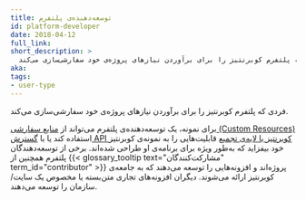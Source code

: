 ```yaml
---
title: توسعه‌دهنده‌ی پلتفرم
id: platform-developer
date: 2018-04-12
full_link: 
short_description: >
  فردی که پلتفرم کوبرنتیز را برای برآوردن نیازهای پروژه‌ی خود سفارشی‌سازی می‌کند.
aka: 
tags:
- user-type
---
```

فردی که پلتفرم کوبرنتیز را برای برآوردن نیازهای پروژه‌ی خود سفارشی‌سازی می‌کند.

<!--more--> 

برای نمونه، یک توسعه‌دهنده‌ی پلتفرم می‌تواند از
[منابع سفارشی (Custom Resources)](/fa/docs/concepts/extend-kubernetes/api-extension/custom-resources/)
استفاده کند یا با
[گسترش API کوبرنتیز با لایه‌ی تجمیع](/fa/docs/concepts/extend-kubernetes/api-extension/apiserver-aggregation/)
قابلیت‌هایی را به نمونه‌ی کوبرنتیز خود بیفزاید که به‌طور ویژه برای برنامه‌ی او طراحی شده‌اند.
برخی از توسعه‌دهندگان پلتفرم همچنین از {{< glossary_tooltip text="مشارکت‌کنندگان" term_id="contributor" >}} پروژه‌اند و
افزونه‌هایی را توسعه می‌دهند که به جامعه‌ی کوبرنتیز ارائه می‌شوند.
دیگران افزونه‌های تجاری متن‌بسته یا مخصوص یک سایت/سازمان را توسعه می‌دهند.
